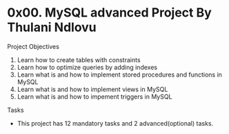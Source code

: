 0x00. MySQL advanced Project By Thulani Ndlovu
==============================================
Project Objectives
1. Learn how to create tables with constraints
2. Learn how to optimize queries by adding indexes
3. Learn what is and how to implement stored procedures and functions in MySQL
4. Learn what is and how to implement views in MySQL
5. Learn what is and how to impement triggers in MySQL

Tasks
- This project has 12 mandatory tasks and 2 advanced(optional) tasks.
